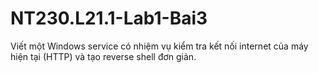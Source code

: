 # NT230.L21.1-Lab1-Bai3
Viết một Windows service có nhiệm vụ kiểm tra kết nối internet của máy hiện tại (HTTP) và tạo reverse shell đơn giản.
